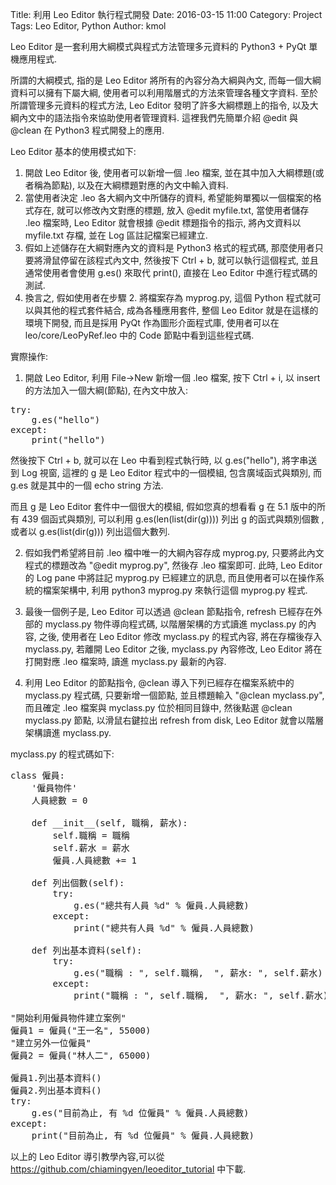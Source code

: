 Title: 利用 Leo Editor 執行程式開發
Date: 2016-03-15 11:00
Category: Project
Tags: Leo Editor, Python
Author: kmol

Leo Editor 是一套利用大綱模式與程式方法管理多元資料的 Python3 + PyQt 單機應用程式.

<!-- PELICAN_END_SUMMARY -->

所謂的大綱模式, 指的是 Leo Editor 將所有的內容分為大綱與內文, 而每一個大綱資料可以擁有下屬大綱, 使用者可以利用階層式的方法來管理各種文字資料. 至於所謂管理多元資料的程式方法, Leo Editor 發明了許多大綱標題上的指令, 以及大綱內文中的語法指令來協助使用者管理資料. 這裡我們先簡單介紹 @edit 與 @clean 在 Python3 程式開發上的應用.

Leo Editor 基本的使用模式如下:

1. 開啟 Leo Editor 後, 使用者可以新增一個 .leo 檔案, 並在其中加入大綱標題(或者稱為節點), 以及在大綱標題對應的內文中輸入資料.
2. 當使用者決定 .leo 各大綱內文中所儲存的資料, 希望能夠單獨以一個檔案的格式存在, 就可以修改內文對應的標題, 放入 @edit myfile.txt, 當使用者儲存 .leo 檔案時, Leo Editor 就會根據 @edit 標題指令的指示, 將內文資料以 myfile.txt 存檔, 並在 Log 區註記檔案已經建立.
3. 假如上述儲存在大綱對應內文的資料是 Python3 格式的程式碼, 那麼使用者只要將滑鼠停留在該程式內文中, 然後按下 Ctrl + b, 就可以執行這個程式, 並且通常使用者會使用 g.es() 來取代 print(), 直接在 Leo Editor 中進行程式碼的測試.
4. 換言之, 假如使用者在步驟 2. 將檔案存為 myprog.py, 這個 Python 程式就可以與其他的程式套件結合, 成為各種應用套件, 整個 Leo Editor 就是在這樣的環境下開發, 而且是採用 PyQt 作為圖形介面程式庫, 使用者可以在 leo/core/LeoPyRef.leo 中的 Code 節點中看到這些程式碼.

實際操作:

1. 開啟 Leo Editor, 利用 File->New 新增一個 .leo 檔案, 按下 Ctrl + i, 以 insert 的方法加入一個大綱(節點), 在內文中放入:

<pre class="brush: python;">
try:
    g.es("hello")
except:
    print("hello")
</pre>

然後按下 Ctrl + b, 就可以在 Leo 中看到程式執行時, 以 g.es("hello"), 將字串送到 Log 視窗, 這裡的 g 是 Leo Editor 程式中的一個模組, 包含廣域函式與類別, 而 g.es 就是其中的一個 echo string 方法.

而且 g 是 Leo Editor 套件中一個很大的模組, 假如您真的想看看 g 在 5.1 版中的所有 439 個函式與類別, 可以利用 g.es(len(list(dir(g)))) 列出 g 的函式與類別個數 ,或者以 g.es(list(dir(g))) 列出這個大數列.

2. 假如我們希望將目前 .leo 檔中唯一的大綱內容存成 myprog.py, 只要將此內文程式的標題改為 "@edit myprog.py", 然後存 .leo 檔案即可. 此時, Leo Editor 的 Log pane 中將註記 myprog.py 已經建立的訊息, 而且使用者可以在操作系統的檔案架構中, 利用 python3 myprog.py 來執行這個 myprog.py 程式.

3. 最後一個例子是, Leo Editor 可以透過 @clean 節點指令, refresh 已經存在外部的 myclass.py 物件導向程式碼, 以階層架構的方式讀進 myclass.py 的內容, 之後, 使用者在 Leo Editor 修改 myclass.py 的程式內容, 將在存檔後存入 myclass.py, 若離開 Leo Editor 之後, myclass.py 內容修改, Leo Editor 將在打開對應 .leo 檔案時, 讀進 myclass.py 最新的內容.

4. 利用 Leo Editor 的節點指令, @clean 導入下列已經存在檔案系統中的 myclass.py 程式碼, 只要新增一個節點, 並且標題輸入 "@clean myclass.py", 而且確定 .leo 檔案與 myclass.py 位於相同目錄中, 然後點選 @clean myclass.py 節點, 以滑鼠右鍵拉出 refresh from disk, Leo Editor 就會以階層架構讀進 myclass.py.

myclass.py 的程式碼如下:

<pre class="brush: python;">
class 僱員:
    '僱員物件'
    人員總數 = 0
    
    def __init__(self, 職稱, 薪水):
        self.職稱 = 職稱
        self.薪水 = 薪水
        僱員.人員總數 += 1

    def 列出個數(self):
        try:
            g.es("總共有人員 %d" % 僱員.人員總數)
        except:
            print("總共有人員 %d" % 僱員.人員總數)

    def 列出基本資料(self):
        try:
            g.es("職稱 : ", self.職稱,  ", 薪水: ", self.薪水)
        except:
            print("職稱 : ", self.職稱,  ", 薪水: ", self.薪水)
      
"開始利用僱員物件建立案例"
僱員1 = 僱員("王一名", 55000)
"建立另外一位僱員"
僱員2 = 僱員("林人二", 65000)

僱員1.列出基本資料()
僱員2.列出基本資料()
try:
    g.es("目前為止, 有 %d 位僱員" % 僱員.人員總數)
except:
    print("目前為止, 有 %d 位僱員" % 僱員.人員總數)
</pre>

以上的 Leo Editor 導引教學內容,可以從 <a href="https://github.com/chiamingyen/leoeditor_tutorial">https://github.com/chiamingyen/leoeditor_tutorial</a> 中下載.